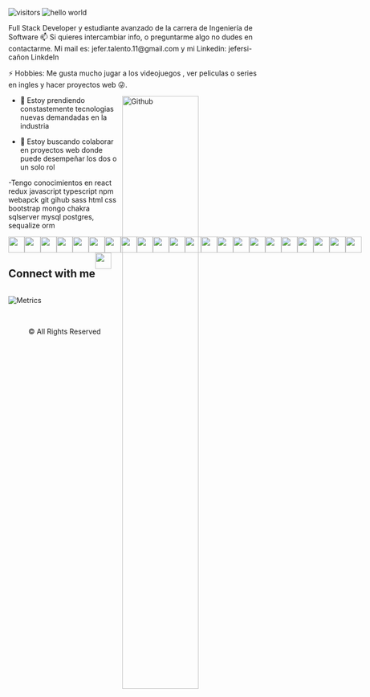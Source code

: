 <div align="center">
</div>


![visitors](https://visitor-badge.glitch.me/badge?page_id=jeferProgramer.jeferProgramer)
<img src="https://github.com/JeferProgramer/JeferProgramer/blob/main/svg.svg" alt="hello world"/>

</p>
<div size='20px'> Full Stack Developer y estudiante avanzado de la carrera de Ingeniería de Software
📫 Si quieres intercambiar info, o preguntarme algo no dudes en contactarme. Mi mail es: jefer.talento.11@gmail.com y mi Linkedin: jefersi-cañon LinkdeIn
 
⚡ Hobbies: Me gusta mucho jugar a los videojuegos , ver peliculas o series en ingles y hacer proyectos web  😜.
</div>

<img width="55%" align="right" alt="Github" src="https://raw.githubusercontent.com/onimur/.github/master/.resources/git-header.svg" />

- 🌱 Estoy prendiendo constastemente tecnologias nuevas demandadas en la industria 

- 👯 Estoy buscando colaborar en proyectos web donde puede desempeñar los dos o un solo rol 

-Tengo conocimientos en react redux javascript typescript npm webapck git gihub sass html css bootstrap mongo chakra sqlserver mysql postgres, sequalize orm
<div style="display: flex; flex-direction:row;">
<img width ='32px' src ='https://raw.githubusercontent.com/rahulbanerjee26/githubAboutMeGenerator/main/icons/reactjs.svg'>
<img width ='32px' src ='https://raw.githubusercontent.com/rahulbanerjee26/githubAboutMeGenerator/main/icons/javascript.svg'> 
<img width ='32px' src ='https://raw.githubusercontent.com/rahulbanerjee26/githubAboutMeGenerator/main/icons/sqlite.svg'> 
<img width ='32px' src ='https://raw.githubusercontent.com/rahulbanerjee26/githubAboutMeGenerator/main/icons/babel.svg'> 
<img width ='32px' src ='https://raw.githubusercontent.com/rahulbanerjee26/githubAboutMeGenerator/main/icons/bootstrap.svg'> 
<img width ='32px' src ='https://raw.githubusercontent.com/rahulbanerjee26/githubAboutMeGenerator/main/icons/bash.svg'> 
<img width ='32px' src ='https://raw.githubusercontent.com/rahulbanerjee26/githubAboutMeGenerator/main/icons/css.svg'> 
<img width ='32px' src ='https://raw.githubusercontent.com/rahulbanerjee26/githubAboutMeGenerator/main/icons/express.svg'> 
<img width ='32px' src ='https://raw.githubusercontent.com/rahulbanerjee26/githubAboutMeGenerator/main/icons/git.svg'>
<img width ='32px' src ='https://raw.githubusercontent.com/rahulbanerjee26/githubAboutMeGenerator/main/icons/github.svg'> 
<img width ='32px' src ='https://raw.githubusercontent.com/rahulbanerjee26/githubAboutMeGenerator/main/icons/heroku.svg'> 
<img width ='32px' src ='https://raw.githubusercontent.com/rahulbanerjee26/githubAboutMeGenerator/main/icons/html.svg'> 
<img width ='32px' src ='https://raw.githubusercontent.com/rahulbanerjee26/githubAboutMeGenerator/main/icons/jest.svg'>
<img width ='32px' src ='https://raw.githubusercontent.com/rahulbanerjee26/githubAboutMeGenerator/main/icons/mysql.svg'> 
<img width ='32px' src ='https://raw.githubusercontent.com/rahulbanerjee26/githubAboutMeGenerator/main/icons/nodejs.svg'> 
<img width ='32px' src ='https://raw.githubusercontent.com/rahulbanerjee26/githubAboutMeGenerator/main/icons/postgresql.svg'> 
<img width ='32px' src ='https://raw.githubusercontent.com/rahulbanerjee26/githubAboutMeGenerator/main/icons/postman.svg'> 
<img width ='32px' src ='https://raw.githubusercontent.com/rahulbanerjee26/githubAboutMeGenerator/main/icons/redux.svg'> 
<img width ='32px' src ='https://raw.githubusercontent.com/rahulbanerjee26/githubAboutMeGenerator/main/icons/typescript.svg'> 
<img width ='32px' src ='https://raw.githubusercontent.com/rahulbanerjee26/githubAboutMeGenerator/main/icons/webpack.svg'>
<img width ='32px' src ='https://raw.githubusercontent.com/rahulbanerjee26/githubAboutMeGenerator/main/icons/npm.svg'> 
<img width ='32px' src ='https://raw.githubusercontent.com/rahulbanerjee26/githubAboutMeGenerator/main/icons/sass.svg'>
</div>
<div style="display: flex; flex-direction:row;">
<h2> Connect with me </h2>
<a href = 'https://www.linkedin.com/in/jeferson-david-ca%C3%B1on-melo-796629124/'> <img width = '32px' align= 'center' src="https://raw.githubusercontent.com/rahulbanerjee26/githubAboutMeGenerator/main/icons/linked-in-alt.svg"/></a> 
</div>

![Metrics](https://metrics.lecoq.io/jeferProgramer?template=classic&base.indepth=false&base.hireable=false&config.timezone=America%2FBogota)
 
<br>
<footer align='center'><p>&copy; All Rights Reserved</p></footer>
